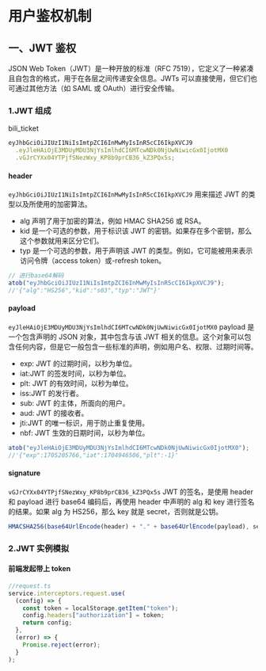 # 用户鉴权机制

## 一、JWT 鉴权

JSON Web Token（JWT）是一种开放的标准（RFC 7519），它定义了一种紧凑且自包含的格式，用于在各层之间传递安全信息。JWTs 可以直接使用，但它们也可通过其他方法（如 SAML 或 OAuth）进行安全传输。

### 1.JWT 组成

bili_ticket

```js
eyJhbGciOiJIUzI1NiIsImtpZCI6InMwMyIsInR5cCI6IkpXVCJ9
  .eyJleHAiOjE3MDUyMDU3NjYsImlhdCI6MTcwNDk0NjUwNiwicGx0IjotMX0
  .vGJrCYXx04YTPjfSNezWxy_KP8b9prCB36_kZ3PQx5s;
```

#### header

`eyJhbGciOiJIUzI1NiIsImtpZCI6InMwMyIsInR5cCI6IkpXVCJ9`
用来描述 JWT 的类型以及所使用的加密算法。

- alg 声明了用于加密的算法，例如 HMAC SHA256 或 RSA。
- kid 是一个可选的参数，用于标识该 JWT 的密钥。如果存在多个密钥，那么这个参数就用来区分它们。
- typ 是一个可选的参数，用于声明该 JWT 的类型。例如，它可能被用来表示访问令牌（access token）或-refresh token。

```js
// 进行base64解码
atob("eyJhbGciOiJIUzI1NiIsImtpZCI6InMwMyIsInR5cCI6IkpXVCJ9");
//'{"alg":"HS256","kid":"s03","typ":"JWT"}'
```

#### payload

`eyJleHAiOjE3MDUyMDU3NjYsImlhdCI6MTcwNDk0NjUwNiwicGx0IjotMX0`
payload 是一个包含声明的 JSON 对象，其中包含与该 JWT 相关的信息。这个对象可以包含任何内容，但是它一般包含一些标准的声明，例如用户名、权限、过期时间等。

- exp: JWT 的过期时间，以秒为单位。
- iat:JWT 的签发时间，以秒为单位。
- plt: JWT 的有效时间，以秒为单位。
- iss:JWT 的发行者。
- sub: JWT 的主体，所面向的用户。
- aud: JWT 的接收者。
- jti:JWT 的唯一标识，用于防止重复使用。
- nbf: JWT 生效的日期时间，以秒为单位。

```js
atob("eyJleHAiOjE3MDUyMDU3NjYsImlhdCI6MTcwNDk0NjUwNiwicGx0IjotMX0");
//'{"exp":1705205766,"iat":1704946506,"plt":-1}'
```

#### signature

`vGJrCYXx04YTPjfSNezWxy_KP8b9prCB36_kZ3PQx5s`
JWT 的签名，是使用 header 和 payload 进行 base64 编码后，再使用 header 中声明的 alg 和 key 进行签名的结果。如果 alg 为 HS256，那么 key 就是 secret，否则就是公钥。

```js
HMACSHA256(base64UrlEncode(header) + "." + base64UrlEncode(payload), secret);
```

### 2.JWT 实例模拟

#### 前端发起带上 token

```js
//request.ts
service.interceptors.request.use(
  (config) => {
    const token = localStorage.getItem("token");
    config.headers["authorization"] = token;
    return config;
  },
  (error) => {
    Promise.reject(error);
  }
);
```
